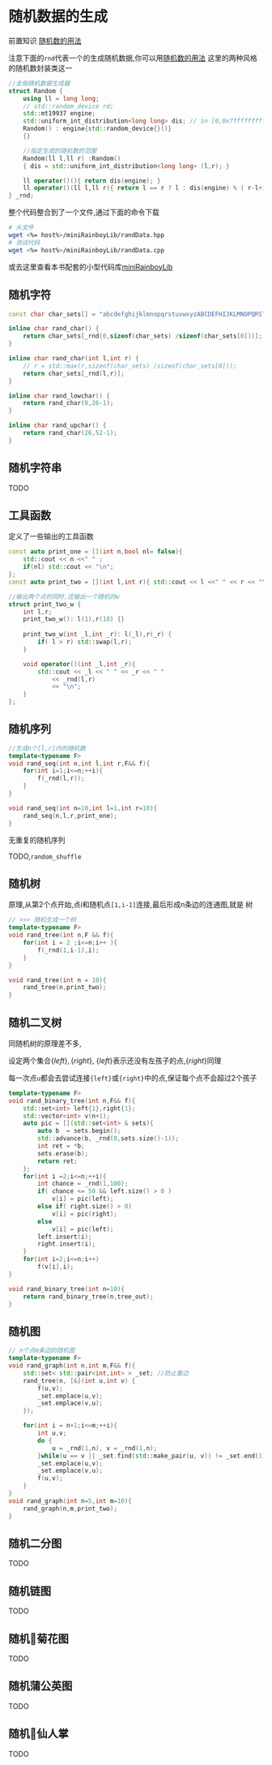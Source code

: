 # 随机数据的生成

前置知识 [随机数的用法](./随机数的用法.md)

注意下面的`rnd`代表一个的生成随机数据,你可以用[随机数的用法](./随机数的用法.md)
这里的两种风格的随机数封装类这一

```cpp
//全局随机数据生成器
struct Random {
    using ll = long long;
    // std::random_device rd;
    std::mt19937 engine;
    std::uniform_int_distribution<long long> dis; // in [0,0x7fffffffffffffff]
    Random() : engine{std::random_device{}()}
    {}

    //指定生成的随机数的范围
    Random(ll l,ll r) :Random()
    { dis = std::uniform_int_distribution<long long> (l,r); }

    ll operator()(){ return dis(engine); }
    ll operator()(ll l,ll r){ return l == r ? l : dis(engine) % ( r-l+1 ) + l; }
} _rnd;
```

整个代码整合到了一个文件,通过下面的命令下载

```bash
# 头文件
wget <%= host%>/miniRainboyLib/randData.hpp
# 测试代码
wget <%= host%>/miniRainboyLib/randData.cpp
```

或去这里查看本书配套的小型代码库[miniRainboyLib](/miniRainboyLib/index.md)

## 随机字符

```cpp
const char char_sets[] = "abcdefghijklmnopqrstuvwxyzABCDEFHIJKLMNOPQRSTUVWXYZ";

inline char rand_char() { 
    return char_sets[_rnd(0,sizeof(char_sets) /sizeof(char_sets[0]))];
}

inline char rand_char(int l,int r) { 
    // r = std::max(r,sizeof(char_sets) /sizeof(char_sets[0]));
    return char_sets[_rnd(l,r)];
}

inline char rand_lowchar() {
    return rand_char(0,26-1);
}

inline char rand_upchar() {
    return rand_char(26,52-1);
}
```

## 随机字符串

TODO

## 工具函数

定义了一些输出的工具函数

```cpp
const auto print_one = [](int n,bool nl= false){ 
    std::cout << n <<" " ;
    if(nl) std::cout << "\n";
};
const auto print_two = [](int l,int r){ std::cout << l <<" " << r << "\n";};

//输出两个点的同时,还输出一个随机的w
struct print_two_w {
    int l,r;
    print_two_w(): l(1),r(10) {}
    
    print_two_w(int _l,int _r): l(_l),r(_r) {
        if( l > r) std::swap(l,r);
    }

    void operator()(int _l,int _r){
        std::cout << _l << " " << _r << " "
            << _rnd(l,r)
            << "\n";
    }
};
```


## 随机序列

```cpp
//生成n个[l,r]内的随机数
template<typename F>
void rand_seq(int n,int l,int r,F&& f){
    for(int i=1;i<=n;++i){
        f(_rnd(l,r));
    }
}

void rand_seq(int n=10,int l=1,int r=10){
    rand_seq(n,l,r,print_one);
}
```

无重复的随机序列

TODO,`random_shuffle`

## 随机树

原理,从第2个点开始,点i和随机点`[1,i-1]`连接,最后形成n条边的连通图,就是
树

```cpp
// >>> 随机生成一个树
template<typename F>
void rand_tree(int n,F && f){
    for(int i = 2 ;i<=n;i++ ){
        f(_rnd(1,i-1),i);
    }
}

void rand_tree(int n = 10){
    rand_tree(n,print_two);
}
```

## 随机二叉树

同随机树的原理差不多,

设定两个集合$\{left\},\{right\}$, $\{left\}$表示还没有左孩子的点,$\{right\}$同理

每一次点`u`都会去尝试连接`{left}`或`{right}`中的点,保证每个点不会超过2个孩子

```cpp
template<typename F>
void rand_binary_tree(int n,F&& f){
    std::set<int> left{1},right{1};
    std::vector<int> v(n+1);
    auto pic = [](std::set<int> & sets){
        auto b  = sets.begin();
        std::advance(b, _rnd(0,sets.size()-1));
        int ret = *b;
        sets.erase(b);
        return ret;
    };
    for(int i =2;i<=n;++i){
        int chance = _rnd(1,100);
        if( chance <= 50 && left.size() > 0 )
            v[i] = pic(left);
        else if( right.size() > 0)
            v[i] = pic(right);
        else 
            v[i] = pic(left);
        left.insert(i);
        right.insert(i);
    }
    for(int i=2;i<=n;i++)
        f(v[i],i);
}

void rand_binary_tree(int n=10){
    return rand_binary_tree(n,tree_out);
}
```

## 随机图

```cpp
// n个点m条边的随机图
template<typename F>
void rand_graph(int n,int m,F&& f){
    std::set< std::pair<int,int> > _set; //防止重边
    rand_tree(n, [&](int u,int v) {
        f(u,v);
        _set.emplace(u,v);
        _set.emplace(v,u);
    });

    for(int i = n+1;i<=m;++i){
        int u,v;
        do {
            u = _rnd(1,n), v = _rnd(1,n);
        }while(u == v || _set.find(std::make_pair(u, v)) != _set.end());
        _set.emplace(u,v);
        _set.emplace(v,u);
        f(u,v);
    }
}
void rand_graph(int n=5,int m=10){
    rand_graph(n,m,print_two);
}
```

## 随机二分图

TODO

## 随机链图

TODO

## 随机🌼菊花图

TODO

## 随机蒲公英图

TODO

## 随机🌵仙人掌

TODO

